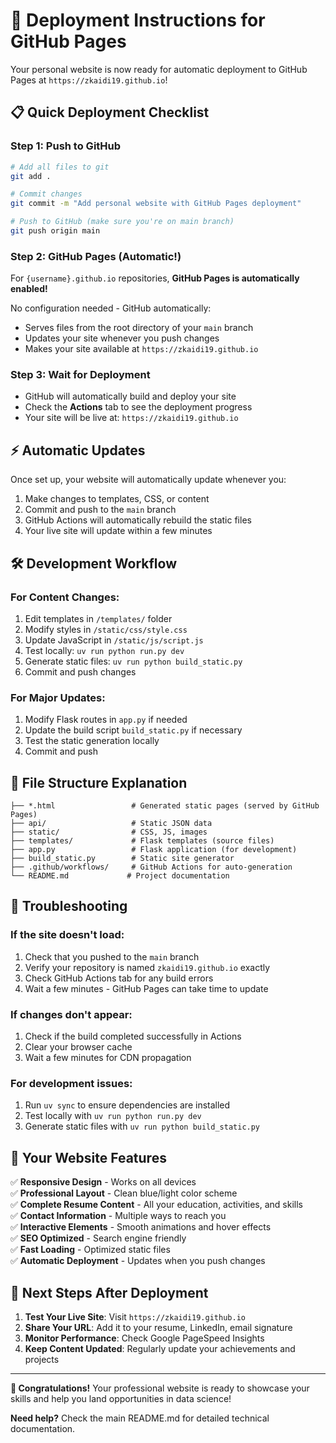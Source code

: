 # 🚀 Deployment Instructions for GitHub Pages

Your personal website is now ready for automatic deployment to GitHub Pages at `https://zkaidi19.github.io`!

## 📋 Quick Deployment Checklist

### Step 1: Push to GitHub
```bash
# Add all files to git
git add .

# Commit changes
git commit -m "Add personal website with GitHub Pages deployment"

# Push to GitHub (make sure you're on main branch)
git push origin main
```

### Step 2: GitHub Pages (Automatic!)
For `{username}.github.io` repositories, **GitHub Pages is automatically enabled!**

No configuration needed - GitHub automatically:
- Serves files from the root directory of your `main` branch
- Updates your site whenever you push changes
- Makes your site available at `https://zkaidi19.github.io`

### Step 3: Wait for Deployment
- GitHub will automatically build and deploy your site
- Check the **Actions** tab to see the deployment progress
- Your site will be live at: `https://zkaidi19.github.io`

## ⚡ Automatic Updates

Once set up, your website will automatically update whenever you:
1. Make changes to templates, CSS, or content
2. Commit and push to the `main` branch
3. GitHub Actions will automatically rebuild the static files
4. Your live site will update within a few minutes

## 🛠️ Development Workflow

### For Content Changes:
1. Edit templates in `/templates/` folder
2. Modify styles in `/static/css/style.css`
3. Update JavaScript in `/static/js/script.js`
4. Test locally: `uv run python run.py dev`
5. Generate static files: `uv run python build_static.py`
6. Commit and push changes

### For Major Updates:
1. Modify Flask routes in `app.py` if needed
2. Update the build script `build_static.py` if necessary
3. Test the static generation locally
4. Commit and push

## 📁 File Structure Explanation

```
├── *.html                 # Generated static pages (served by GitHub Pages)
├── api/                   # Static JSON data
├── static/                # CSS, JS, images
├── templates/             # Flask templates (source files)
├── app.py                 # Flask application (for development)
├── build_static.py        # Static site generator
├── .github/workflows/     # GitHub Actions for auto-generation
└── README.md             # Project documentation
```

## 🔧 Troubleshooting

### If the site doesn't load:
1. Check that you pushed to the `main` branch
2. Verify your repository is named `zkaidi19.github.io` exactly
3. Check GitHub Actions tab for any build errors
4. Wait a few minutes - GitHub Pages can take time to update

### If changes don't appear:
1. Check if the build completed successfully in Actions
2. Clear your browser cache
3. Wait a few minutes for CDN propagation

### For development issues:
1. Run `uv sync` to ensure dependencies are installed
2. Test locally with `uv run python run.py dev`
3. Generate static files with `uv run python build_static.py`

## 🌟 Your Website Features

✅ **Responsive Design** - Works on all devices  
✅ **Professional Layout** - Clean blue/light color scheme  
✅ **Complete Resume Content** - All your education, activities, and skills  
✅ **Contact Information** - Multiple ways to reach you  
✅ **Interactive Elements** - Smooth animations and hover effects  
✅ **SEO Optimized** - Search engine friendly  
✅ **Fast Loading** - Optimized static files  
✅ **Automatic Deployment** - Updates when you push changes  

## 🎯 Next Steps After Deployment

1. **Test Your Live Site**: Visit `https://zkaidi19.github.io`
2. **Share Your URL**: Add it to your resume, LinkedIn, email signature
3. **Monitor Performance**: Check Google PageSpeed Insights
4. **Keep Content Updated**: Regularly update your achievements and projects

---

**🎉 Congratulations!** Your professional website is ready to showcase your skills and help you land opportunities in data science!

**Need help?** Check the main README.md for detailed technical documentation.
